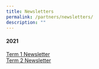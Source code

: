 ```yaml
---
title: Newsletters
permalink: /partners/newsletters/
description: ""
---
```

<h4><strong>2021</strong></h4>
<p><a href="/files/Term%201%202021%20E-Newsletter.pdf">Term 1 Newsletter</a><br /><a href="/files/Term%202%20Newsletter%202021.pdf">Term 2 Newsletter</a></p>